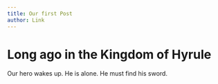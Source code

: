 ```yaml
---
title: Our first Post
author: Link
---
```


# Long ago in the Kingdom of Hyrule

Our hero wakes up. He is alone. He must find his sword.
